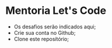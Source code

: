 # Mentoria Let's Code

- Os desafios serão indicados aqui;
- Crie sua conta no Github;
- Clone este reposítório;